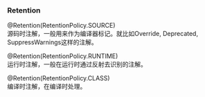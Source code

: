 ### Retention  
@Retention(RetentionPolicy.SOURCE)   
源码时注解，一般用来作为编译器标记。就比如Override, Deprecated, SuppressWarnings这样的注解。  

@Retention(RetentionPolicy.RUNTIME)   
运行时注解，一般在运行时通过反射去识别的注解。  

@Retention(RetentionPolicy.CLASS)  
编译时注解，在编译时处理。  
